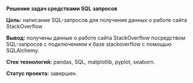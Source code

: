 ﻿
 **Решение задач средствами SQL запросов**

**Цель:** написание SQL-запросов для получения данных о работе сайта StackOverflow

**Вывод:** получены данные о работе сайта StackOverflow посредством SQL-запросов с подключением к базе stackoverflow с помощью SQLAlchemy.

**Стек технологий:**  pandas, SQL, matplotlib, pyplot, seaborn.

**Статус проекта:** завершен.
